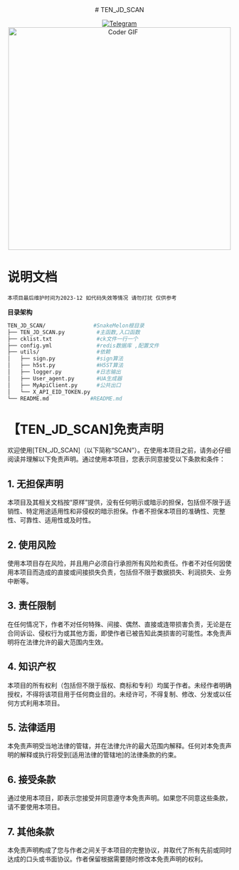 <div align="center">
# TEN_JD_SCAN
</div>
<p align="center">
  <a href="https://t.me/Ten_Yes">
    <img src="https://img.shields.io/badge/telegram-SnakMelon-blue?style=flat-square" alt="Telegram">
  </a>

<img src="https://media.giphy.com/media/SWoSkN6DxTszqIKEqv/giphy.gif" alt="Coder GIF" width="500">


# 说明文档
    本项目最后维护时间为2023-12 如代码失效等情况 请勿打扰 仅供参考

**目录架构**

```bash
TEN_JD_SCAN/               #SnakeMelon根目录
├── TEN_JD_SCAN.py          #主函数,入口函数
├── cklist.txt              #ck文件一行一个
├── config.yml              #redis数据库 ,配置文件
├── utils/                  #依赖
│   ├── sign.py             #sign算法
│   ├── h5st.py             #H5ST算法
│   ├── logger.py           #日志输出
│   ├── User_agent.py       #UA生成器
│   ├── MyApiClient.py      #公共出口
│   └── X_API_EID_TOKEN.py     
└── README.md             #README.md   
```

# 【TEN_JD_SCAN]免责声明

欢迎使用[TEN_JD_SCAN]（以下简称“SCAN”）。在使用本项目之前，请务必仔细阅读并理解以下免责声明。通过使用本项目，您表示同意接受以下条款和条件：

## 1. 无担保声明

本项目及其相关文档按“原样”提供，没有任何明示或暗示的担保，包括但不限于适销性、特定用途适用性和非侵权的暗示担保。作者不担保本项目的准确性、完整性、可靠性、适用性或及时性。

## 2. 使用风险

使用本项目存在风险，并且用户必须自行承担所有风险和责任。作者不对任何因使用本项目而造成的直接或间接损失负责，包括但不限于数据损失、利润损失、业务中断等。

## 3. 责任限制

在任何情况下，作者不对任何特殊、间接、偶然、直接或连带损害负责，无论是在合同诉讼、侵权行为或其他方面，即使作者已被告知此类损害的可能性。本免责声明将在法律允许的最大范围内生效。

## 4. 知识产权

本项目的所有权利（包括但不限于版权、商标和专利）均属于作者。未经作者明确授权，不得将该项目用于任何商业目的。未经许可，不得复制、修改、分发或以任何方式利用本项目。

## 5. 法律适用

本免责声明受当地法律的管辖，并在法律允许的最大范围内解释。任何对本免责声明的解释或执行将受到[适用法律的管辖地]的法律条款的约束。

## 6. 接受条款

通过使用本项目，即表示您接受并同意遵守本免责声明。如果您不同意这些条款，请不要使用本项目。

## 7. 其他条款

本免责声明构成了您与作者之间关于本项目的完整协议，并取代了所有先前或同时达成的口头或书面协议。作者保留根据需要随时修改本免责声明的权利。




